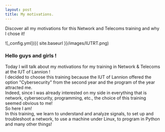 ```yaml
---
layout: post
title: My motivations.
---
```


Discover all my motivations for this Network and Telecoms training and why I chose it!

![_config.yml]({{ site.baseurl }}/images/IUTRT.png)

### Hello guys and girls !

Today I will talk about my motivations for my training in Network & Telecoms at the IUT of Lannion !  
I decided to choose this training because the IUT of Lannion offered the option "Cybersecurity" from the second year and the program of the year attracted me.  
Indeed, since I was already interested on my side in everything that is network, cybersecurity, programming, etc., the choice of this training seemed obvious to me!  
So here I am!  
In this training, we learn to understand and analyze signals, to set up and troubleshoot a network, to use a machine under Linux, to program in Python and many other things!    
